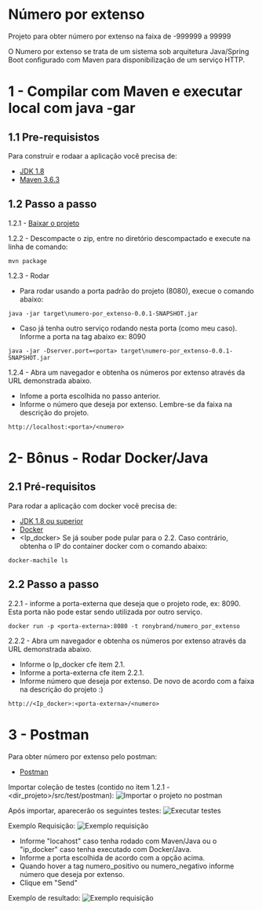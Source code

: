 # Número por extenso
Projeto para obter número por extenso na faixa de -999999 a 99999

O Numero por extenso se trata de um sistema sob arquitetura Java/Spring Boot configurado com Maven para disponibilização de um serviço HTTP. 

# 1 - Compilar com Maven e executar local com java -gar
## 1.1 Pre-requisistos
Para construir e rodaar a aplicação você precisa de:
- [JDK 1.8](http://www.oracle.com/technetwork/java/javase/downloads/jdk8-downloads-2133151.html)
- [Maven 3.6.3](https://maven.apache.org)

## 1.2 Passo a passo
1.2.1 - [Baixar o projeto](https://github.com/ronybrand/numero_por_extenso/archive/feature/numero_por_extenso.zip)

1.2.2 - Descompacte o zip, entre no diretório descompactado e execute na linha de comando:
```
mvn package
```

1.2.3 - Rodar
- Para rodar usando a porta padrão do projeto (8080), execue o comando abaixo:
```
java -jar target\numero-por_extenso-0.0.1-SNAPSHOT.jar
```

- Caso já tenha outro serviço rodando nesta porta (como meu caso). Informe a porta na tag abaixo ex: 8090
```
java -jar -Dserver.port=<porta> target\numero-por_extenso-0.0.1-SNAPSHOT.jar
```
1.2.4 - Abra um navegador e obtenha os números por extenso através da URL demonstrada abaixo. 
- Infome a porta escolhida no passo anterior.
- Informe o número que deseja por extenso. Lembre-se da faixa na descrição do projeto.
```
http://localhost:<porta>/<numero>
```
  
# 2- Bônus - Rodar Docker/Java
## 2.1 Pré-requisitos
Para rodar a aplicação com docker você precisa de:
- [JDK 1.8 ou superior](http://www.oracle.com/technetwork/java/javase/downloads/jdk8-downloads-2133151.html)
- [Docker](https://docs.docker.com/install/)
- <Ip_docker> Se já souber pode pular para o 2.2. Caso contrário, obtenha o IP do container docker com o comando abaixo:
```
docker-machile ls 
```

## 2.2 Passo a passo
2.2.1 - informe a porta-externa que deseja que o projeto rode, ex: 8090. Esta porta não pode estar sendo utilizada por outro serviço.
```
docker run -p <porta-externa>:8080 -t ronybrand/numero_por_extenso
```

2.2.2 - Abra um navegador e obtenha os números por extenso através da URL demonstrada abaixo.
- Informe o Ip_docker cfe item 2.1.
- Informe a porta-externa cfe item 2.2.1.
- Informe número que deseja por extenso. De novo de acordo com a faixa na descrição do projeto :)
```
http://<Ip_docker>:<porta-externa>/<numero>
```
# 3 - Postman
Para obter número por extenso pelo postman:
- [Postman](https://www.postman.com/downloads/)

Importar coleção de testes (contido no item 1.2.1 - <dir_projeto>/src/test/postman):
![Importar o projeto no postman](https://github.com/ronybrand/numero_por_extenso/blob/feature/numero_por_extenso/importar_projeto_postman.png)

Após importar, aparecerão os seguintes testes:
![Executar testes](https://github.com/ronybrand/numero_por_extenso/blob/feature/numero_por_extenso/testes_postman.png)

Exemplo Requisição:
![Exemplo requisição](https://github.com/ronybrand/numero_por_extenso/blob/feature/numero_por_extenso/exemplo_requisicao.png)
- Informe "locahost" caso tenha rodado com Maven/Java ou o "ip_docker" caso tenha executado com Docker/Java.
- Informe a porta escolhida de acordo com a opção acima.
- Quando hover a tag numero_positivo ou numero_negativo informe número que deseja por extenso.
- Clique em "Send"

Exemplo de resultado:
![Exemplo requisição](https://github.com/ronybrand/numero_por_extenso/blob/feature/numero_por_extenso/exemplo_resultado.png)
